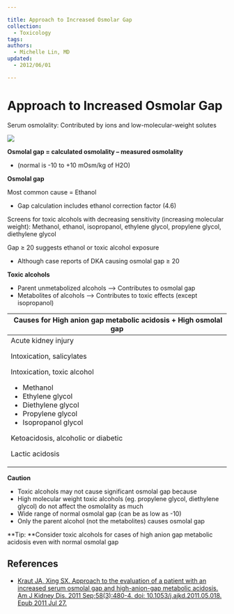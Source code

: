 ```yaml
---

title: Approach to Increased Osmolar Gap
collection:
  - Toxicology
tags:
authors:
  - Michelle Lin, MD
updated:
  - 2012/06/01

---
```


# Approach to Increased Osmolar Gap

Serum osmolality: Contributed by ions and low-molecular-weight solutes

![](https://d2p53dh3qxfm0x.cloudfront.net/uploads/img/1jx/7/i/9477ab28-cd8b-5d64-ba05-cf8b70bab831/640.png)

**Osmolal gap = calculated osmolality – measured osmolality**

-   (normal is -10 to +10 mOsm/kg of H2O)

**Osmolal gap**

Most common cause = Ethanol 

-   Gap calculation includes ethanol correction factor (4.6)

Screens for toxic alcohols with decreasing sensitivity (increasing molecular weight): Methanol, ethanol, isopropanol, ethylene glycol, propylene glycol, diethylene glycol

Gap ≥ 20 suggests ethanol or toxic alcohol exposure

-   Although case reports of DKA causing osmolal gap ≥ 20

**Toxic alcohols**

-   Parent unmetabolized alcohols --&gt; Contributes to osmolal gap
-   Metabolites of alcohols --&gt; Contributes to toxic effects (except isopropanol)

<table>
<colgroup>
<col width="100%" />
</colgroup>
<thead>
<tr class="header">
<th> Causes for High anion gap metabolic acidosis + High osmolal gap</th>
</tr>
</thead>
<tbody>
<tr class="odd">
<td>Acute kidney injury<br />

Intoxication, salicylates<br />

Intoxication, toxic alcohol<br />

<ul>
<li>Methanol</li>
<li>Ethylene glycol</li>
<li>Diethylene glycol</li>
<li>Propylene glycol</li>
<li>Isopropanol glycol</li>
</ul>
Ketoacidosis, alcoholic or diabetic<br />

Lactic acidosis<br />
</td>
</tr>
</tbody>
</table>

**Caution**

-   Toxic alcohols may not cause significant osmolal gap because 
-   High molecular weight toxic alcohols (eg. propylene glycol, diethylene glycol) do not affect the osmolality as much
-   Wide range of normal osmolal gap (can be as low as -10)
-   Only the parent alcohol (not the metabolites) causes osmolal gap

**Tip: **Consider toxic alcohols for cases of high anion gap metabolic acidosis even with normal osmolal gap

## References

-   [Kraut JA, Xing SX. Approach to the evaluation of a patient with an increased serum osmolal gap and high-anion-gap metabolic acidosis. Am J Kidney Dis. 2011 Sep;58(3):480-4. doi: 10.1053/j.ajkd.2011.05.018. Epub 2011 Jul 27.](https://www.ncbi.nlm.nih.gov/pubmed/?term=21794966)
